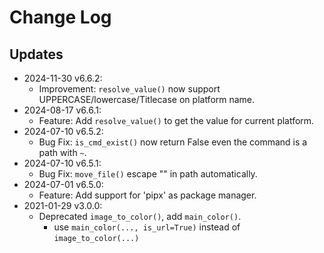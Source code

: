 # Change Log
## Updates
* 2024-11-30 v6.6.2:
    * Improvement: `resolve_value()` now support UPPERCASE/lowercase/Titlecase on platform name.
* 2024-08-17 v6.6.1:
    * Feature: Add `resolve_value()` to get the value for current platform.
* 2024-07-10 v6.5.2:
    * Bug Fix: `is_cmd_exist()` now return False even the command is a path with `~`.
* 2024-07-10 v6.5.1:
    * Bug Fix: `move_file()` escape "\" in path automatically.
* 2024-07-01 v6.5.0:
    * Feature: Add support for 'pipx' as package manager.
* 2021-01-29 v3.0.0:
    * Deprecated `image_to_color()`, add `main_color()`.
        * use `main_color(..., is_url=True)` instead of `image_to_color(...)`
